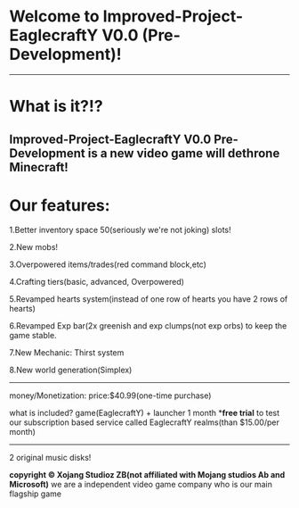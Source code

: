# Welcome to Improved-Project-EaglecraftY V0.0 (Pre-Development)!
------------------------------------------------------------------
# What is it?!?
Improved-Project-EaglecraftY V0.0 Pre-Development 
is a new video game will dethrone Minecraft!
------------------------------------------------------------------
# Our features:
1.Better inventory space 50(seriously we're not joking) slots!

2.New mobs!

3.Overpowered items/trades(red command block,etc)

4.Crafting tiers(basic, advanced, Overpowered)

5.Revamped hearts system(instead of one row of hearts you have 2 rows of hearts)

6.Revamped Exp bar(2x greenish and exp clumps(not exp orbs) to keep the game stable.

7.New Mechanic: Thirst system

8.New world generation(Simplex)

-------------------------------------------------------------------
money/Monetization:
price:$40.99(one-time purchase)

what is included?
game(EaglecraftY) + launcher
1 month ***free trial** to test our subscription based service called EaglecraftY realms(than $15.00/per month)

--------------------------------------------------------------------
2 original music disks!

**copyright ©️ Xojang Studioz ZB(not affiliated with Mojang studios Ab and Microsoft)**
we are a independent video game company who is our main flagship game 
